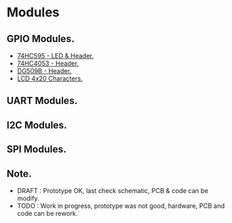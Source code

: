 # Modules

## GPIO Modules.

- [74HC595 - LED & Header.](https://github.com/tronixio/modules/blob/main/gpio/hc595.md)
- [74HC4053 - Header.](https://github.com/tronixio/modules/blob/main/gpio/hc4053.md)
- [DG509B - Header.](https://github.com/tronixio/modules/blob/main/gpio/dg509b.md)
- [LCD 4x20 Characters.](https://github.com/tronixio/modules/blob/main/gpio/lcd420.md)

## UART Modules.

## I2C Modules.

## SPI Modules.

## Note.

- DRAFT : Prototype OK, last check schematic, PCB & code can be modify.
- TODO : Work in progress, prototype was not good, hardware, PCB and code can be rework.`
